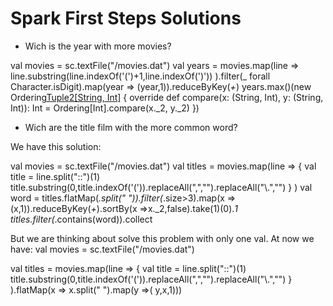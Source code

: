 # Spark First Steps Solutions

* Wich is the year with more movies?

val movies = sc.textFile("<PATH>/movies.dat")
val years =  movies.map(line => line.substring(line.indexOf('(')+1,line.indexOf(')')) ).filter(_ forall Character.isDigit).map(year => (year,1)).reduceByKey(_+_)
years.max()(new Ordering[Tuple2[String, Int]]() {
        override def compare(x: (String, Int), y: (String, Int)): Int = 
           Ordering[Int].compare(x._2, y._2)
      })

* Wich are the title film with the more common word? 

We have this solution:

val movies = sc.textFile("<PATH>/movies.dat")
val titles = movies.map(line => {
val title = line.split("::")(1)
title.substring(0,title.indexOf('(')).replaceAll(",","").replaceAll("\\\.","")
}
)
val word = titles.flatMap(_.split(" ")).filter(_.size>3).map(x => (x,1)).reduceByKey(_+_).sortBy(x =>x._2,false).take(1)(0)._1
titles.filter(_.contains(word)).collect

But we are thinking about solve this problem with only one val. At now we have:
val movies = sc.textFile("<PATH>/movies.dat")

val titles = movies.map(line => {
      val title = line.split("::")(1)
      title.substring(0,title.indexOf('(')).replaceAll(",","").replaceAll("\\\.","")
      }
      ).flatMap(x => x.split(" ").map(y =>( y,x,1)))



